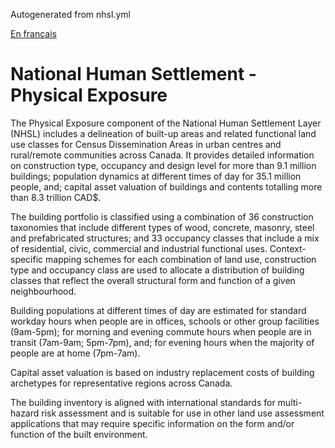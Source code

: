 Autogenerated from nhsl.yml

[En français](https://github.com/OpenDRR/national-human-settlement/blob/main/physical-exposure/LISEZMOI.md)

# National Human Settlement - Physical Exposure

The Physical Exposure component of the National Human Settlement Layer (NHSL) includes a delineation of built-up areas and related functional land use classes for Census Dissemination Areas in urban centres and rural/remote communities across Canada. It provides detailed information on construction type, occupancy and design level for more than 9.1 million buildings; population dynamics at different times of day for 35.1 million people, and; capital asset valuation of buildings and contents totalling more than 8.3 trillion CAD$.

The building portfolio is classified using a combination of 36 construction taxonomies that include different types of wood, concrete, masonry, steel and prefabricated structures; and 33 occupancy classes that include a mix of residential, civic, commercial and industrial functional uses.  Context-specific mapping schemes for each combination of land use, construction type and occupancy class are used to allocate a distribution of building classes that reflect the overall structural form and function of a given neighbourhood.

Building populations at different times of day are estimated for standard workday hours when people are in offices, schools or other group facilities (9am-5pm); for morning and evening commute hours when people are in transit (7am-9am; 5pm-7pm), and; for evening hours when the majority of people are at home (7pm-7am).

Capital asset valuation is based on industry replacement costs of building archetypes for representative regions across Canada.

The building inventory is aligned with international standards for multi-hazard risk assessment and is suitable for use in other land use assessment applications that may require specific information on the form and/or function of the built environment.
